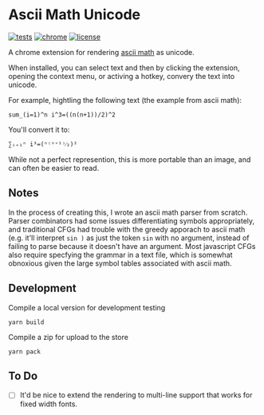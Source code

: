 Ascii Math Unicode
==================

[![tests](https://github.com/brinkbotlabs/ascii-math-unicode/actions/workflows/node.js.yml/badge.svg)](https://github.com/brinkbotlabs/ascii-math-unicode/actions/workflows/node.js.yml)
[![chrome](https://img.shields.io/badge/chrome-extension-orange)](https://chrome.google.com/webstore/detail/llehdcbaonklonjlfgeggamnebgggoab?authuser=0&hl=en)
[![license](https://img.shields.io/github/license/hafaio/ascii-math-unicode)](LICENSE)

A chrome extension for rendering [ascii math](http://asciimath.org/) as unicode.

When installed, you can select text and then by clicking the extension, opening the context menu, or activing a hotkey, convery the text into unicode.

For example, hightling the following text (the example from ascii math):

```
sum_(i=1)^n i^3=((n(n+1))/2)^2
```

You'll convert it to:
```
∑ᵢ₌₁ⁿ i³=(ⁿ⁽ⁿ⁺¹⁾⁄₂)²
```

While not a perfect represention, this is more portable than an image, and can often be easier to read.

Notes
-----

In the process of creating this, I wrote an ascii math parser from scratch.
Parser combinators had some issues differentiating symbols appropriately, and traditional CFGs had trouble with the greedy apporach to ascii math (e.g. it'll interpret `sin )` as just the token `sin` with no argument, instead of failing to parse because it doesn't have an argument.
Most javascript CFGs also require specfying the grammar in a text file, which is somewhat obnoxious given the large symbol tables associated with ascii math.

Development
-----------

Compile a local version for development testing
```
yarn build
```

Compile a zip for upload to the store
```
yarn pack
```

To Do
-----

- [ ] It'd be nice to extend the rendering to multi-line support that works for fixed width fonts.
